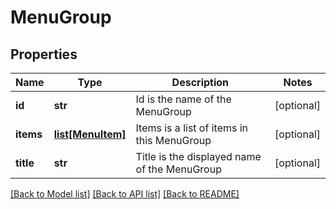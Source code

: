 # MenuGroup

## Properties
Name | Type | Description | Notes
------------ | ------------- | ------------- | -------------
**id** | **str** | Id is the name of the MenuGroup | [optional] 
**items** | [**list[MenuItem]**](MenuItem.md) | Items is a list of items in this MenuGroup | [optional] 
**title** | **str** | Title is the displayed name of the MenuGroup | [optional] 

[[Back to Model list]](../README.md#documentation-for-models) [[Back to API list]](../README.md#documentation-for-api-endpoints) [[Back to README]](../README.md)


